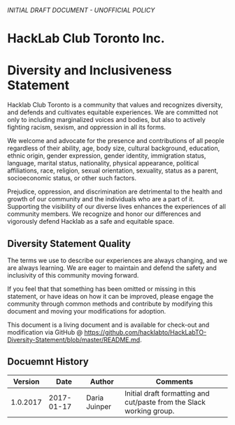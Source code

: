 _INITIAL DRAFT DOCUMENT - UNOFFICIAL POLICY_

# HackLab Club Toronto Inc.
# Diversity and Inclusiveness Statement

Hacklab Club Toronto is a community that values and recognizes diversity, and defends and cultivates equitable experiences.  We are committed not only to including marginalized voices and bodies, but also to actively fighting racism, sexism, and oppression in all its forms.

We welcome and advocate for the presence and contributions of all people regardless of their ability, age, body size, cultural background, education, ethnic origin, gender expression, gender identity, immigration status, language, marital status, nationality, physical appearance, political affiliations, race, religion, sexual orientation, sexuality, status as a parent, socioeconomic status, or other such factors.

Prejudice, oppression, and discrimination are detrimental to the health and growth of our community and the individuals who are a part of it.  Supporting the visibility of our diverse lives enhances the experiences of all community members.  We recognize and honor our differences and vigorously defend Hacklab as a safe and equitable space.

## Diversity Statement Quality

The terms we use to describe our experiences are always changing, and we are always learning.  We are eager to maintain and defend the safety and inclusivity of this community moving forward.

If you feel that that something has been omitted or missing in this statement, or have ideas on how it can be improved, please engage the community through common methods and contribute by modifying this document and moving your modifications for adoption.

This document is a living document and is available for check-out and modification via GitHub @ <https://github.com/hacklabto/HackLabTO-Diversity-Statement/blob/master/README.md>.

## Docuemnt History

Version | Date | Author | Comments
------- | ---- | ------ | --------
1.0.2017 | 2017-01-17 | Daria Juinper | Initial draft formatting and cut/paste from the Slack working group.
